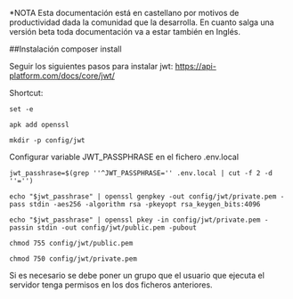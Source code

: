 *NOTA Esta documentación está en castellano por motivos de productividad dada la comunidad que la desarrolla. En cuanto salga una versión beta toda documentación va a estar también en Inglés.

##Instalación
composer install

Seguir los siguientes pasos para instalar jwt:
https://api-platform.com/docs/core/jwt/

Shortcut:

`set -e`

`apk add openssl`

`mkdir -p config/jwt`

Configurar variable JWT_PASSPHRASE en el fichero .env.local

`jwt_passhrase=$(grep ''^JWT_PASSPHRASE='' .env.local | cut -f 2 -d ''='')`

`echo "$jwt_passhrase" | openssl genpkey -out config/jwt/private.pem -pass stdin -aes256 -algorithm rsa -pkeyopt rsa_keygen_bits:4096`

`echo "$jwt_passhrase" | openssl pkey -in config/jwt/private.pem -passin stdin -out config/jwt/public.pem -pubout`

`chmod 755 config/jwt/public.pem`

`chmod 750 config/jwt/private.pem`

Si es necesario se debe poner un grupo que el usuario que ejecuta el servidor tenga permisos en los dos ficheros anteriores.
